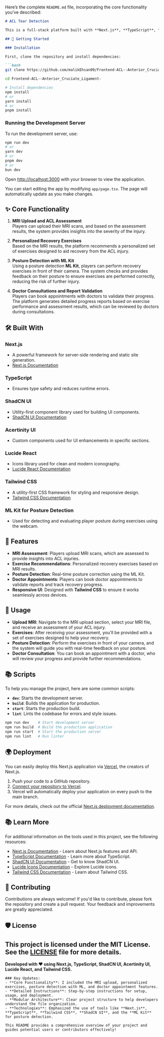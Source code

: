 Here’s the complete `README.md` file, incorporating the core functionality you’ve described:

```md
# ACL Tear Detection

This is a full-stack platform built with **Next.js**, **TypeScript**, **ShadCN UI**, **Acertinity UI**, **Lucide React**, and **Tailwind CSS**. The platform provides players with an MRI-based assessment for ACL injuries, offers personalized exercise plans for recovery, and integrates posture detection using ML to ensure proper form during exercises. Players can also book appointments with doctors for rechecking and validating progress through reports.

## 🚀 Getting Started

### Installation

First, clone the repository and install dependencies:

```bash
git clone https://github.com/malikEhsan09/Frontend-ACL--Anterior_Cruciate_Ligament-.git

cd Frontend-ACL--Anterior_Cruciate_Ligament-

# Install dependencies
npm install
# or
yarn install
# or
pnpm install
```

### Running the Development Server

To run the development server, use:

```bash
npm run dev
# or
yarn dev
# or
pnpm dev
# or
bun dev
```

Open [http://localhost:3000](http://localhost:3000) with your browser to view the application.

You can start editing the app by modifying `app/page.tsx`. The page will automatically update as you make changes.

## ✨ Core Functionality

1. **MRI Upload and ACL Assessment**  
   Players can upload their MRI scans, and based on the assessment results, the system provides insights into the severity of the injury.
   
2. **Personalized Recovery Exercises**  
   Based on the MRI results, the platform recommends a personalized set of exercises designed to aid recovery from the ACL injury.

3. **Posture Detection with ML Kit**  
   Using a posture detection **ML Kit**, players can perform recovery exercises in front of their camera. The system checks and provides feedback on their posture to ensure exercises are performed correctly, reducing the risk of further injury.

4. **Doctor Consultations and Report Validation**  
   Players can book appointments with doctors to validate their progress. The platform generates detailed progress reports based on exercise performance and assessment results, which can be reviewed by doctors during consultations.

## 🛠️ Built With

### **Next.js**  
- A powerful framework for server-side rendering and static site generation.  
- [Next.js Documentation](https://nextjs.org/docs)

### **TypeScript**  
- Ensures type safety and reduces runtime errors.

### **ShadCN UI**  
- Utility-first component library used for building UI components.  
- [ShadCN UI Documentation](https://shadcn.dev/docs)

### **Acertinity UI**  
- Custom components used for UI enhancements in specific sections.

### **Lucide React**  
- Icons library used for clean and modern iconography.  
- [Lucide React Documentation](https://lucide.dev/docs/lucide-react)

### **Tailwind CSS**  
- A utility-first CSS framework for styling and responsive design.  
- [Tailwind CSS Documentation](https://tailwindcss.com/docs)

### **ML Kit for Posture Detection**  
- Used for detecting and evaluating player posture during exercises using the webcam.

## 🌟 Features

- **MRI Assessment**: Players upload MRI scans, which are assessed to provide insights into ACL injuries.
- **Exercise Recommendations**: Personalized recovery exercises based on MRI results.
- **Posture Detection**: Real-time posture correction using the ML Kit.
- **Doctor Appointments**: Players can book doctor appointments to validate reports and track recovery progress.
- **Responsive UI**: Designed with **Tailwind CSS** to ensure it works seamlessly across devices.

## 📝 Usage

- **Upload MRI**: Navigate to the MRI upload section, select your MRI file, and receive an assessment of your ACL injury.
- **Exercises**: After receiving your assessment, you'll be provided with a set of exercises designed to help your recovery.
- **Posture Detection**: Perform the exercises in front of your camera, and the system will guide you with real-time feedback on your posture.
- **Doctor Consultation**: You can book an appointment with a doctor, who will review your progress and provide further recommendations.

## 📚 Scripts

To help you manage the project, here are some common scripts:

- **`dev`**: Starts the development server.
- **`build`**: Builds the application for production.
- **`start`**: Starts the production build.
- **`lint`**: Lints the codebase for errors and style issues.

```bash
npm run dev    # Start development server
npm run build  # Build the production application
npm run start  # Start the production server
npm run lint   # Run linter
```

## 🌍 Deployment

You can easily deploy this Next.js application via [Vercel](https://vercel.com/), the creators of Next.js.

1. Push your code to a GitHub repository.
2. [Connect your repository to Vercel](https://vercel.com/import).
3. Vercel will automatically deploy your application on every push to the main branch.

For more details, check out the official [Next.js deployment documentation](https://nextjs.org/docs/deployment).

## 📚 Learn More

For additional information on the tools used in this project, see the following resources:

- [Next.js Documentation](https://nextjs.org/docs) - Learn about Next.js features and API.
- [TypeScript Documentation](https://www.typescriptlang.org/docs) - Learn more about TypeScript.
- [ShadCN UI Documentation](https://shadcn.dev/docs) - Get to know ShadCN UI.
- [Lucide Icons Documentation](https://lucide.dev/docs/lucide-react) - Explore Lucide icons.
- [Tailwind CSS Documentation](https://tailwindcss.com/docs) - Learn about Tailwind CSS.

## 🤝 Contributing

Contributions are always welcome! If you'd like to contribute, please fork the repository and create a pull request. Your feedback and improvements are greatly appreciated.

## 🛡️ License

This project is licensed under the MIT License. See the [LICENSE](./LICENSE) file for more details.
---

**Developed with ❤️ using Next.js, TypeScript, ShadCN UI, Acertinity UI, Lucide React, and Tailwind CSS.**
```
### Key Updates:
- **Core Functionality**: I included the MRI upload, personalized exercises, posture detection with ML, and doctor appointment features.
- **Detailed Instructions**: Step-by-step instructions for setup, usage, and deployment.
- **Modular Architecture**: Clear project structure to help developers understand the file organization.
- **Technologies**: Emphasized the use of tools like **Next.js**, **TypeScript**, **Tailwind CSS**, **ShadCN UI**, and the **ML Kit** for posture detection.

This README provides a comprehensive overview of your project and guides potential users or contributors effectively!
